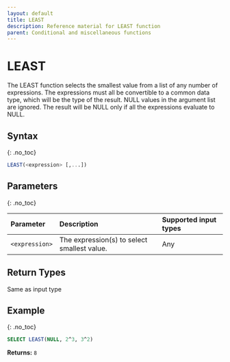 ```yaml
---
layout: default
title: LEAST
description: Reference material for LEAST function
parent: Conditional and miscellaneous functions
---
```


# LEAST

The LEAST function selects the smallest value from a list of any number of expressions.
The expressions must all be convertible to a common data type, which will be the type of the result.
NULL values in the argument list are ignored. The result will be NULL only if all the expressions evaluate to NULL.

## Syntax
{: .no_toc}

```sql
LEAST(<expression> [,...])
```

## Parameters
{: .no_toc}

| Parameter | Description                                 |Supported input types | 
| :--------- |:--------------------------------------------|:------------|
| `<expression>` | The expression(s) to select smallest value. | Any |

## Return Types
Same as input type

## Example
{: .no_toc}


```sql
SELECT LEAST(NULL, 2^3, 3^2)
```

**Returns:** `8`
